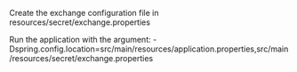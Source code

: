 Create the exchange configuration file in resources/secret/exchange.properties

Run the application with the argument: -Dspring.config.location=src/main/resources/application.properties,src/main/resources/secret/exchange.properties